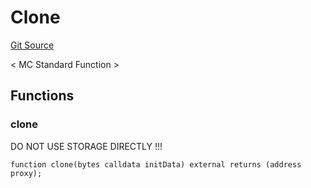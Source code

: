# Clone
[Git Source](https://github.com/metacontract/mc/blob/c3fc2b414d37afc92bb1cf2e606b4b2bede47403/resources/devkit/api-reference/Flattened.sol)

< MC Standard Function >


## Functions
### clone

DO NOT USE STORAGE DIRECTLY !!!


```solidity
function clone(bytes calldata initData) external returns (address proxy);
```

